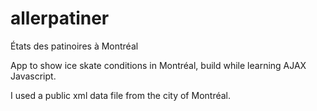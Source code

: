 # allerpatiner
États des patinoires à Montréal

App to show ice skate conditions in Montréal, build while learning AJAX Javascript.

I used a public xml data file from the city of Montréal.
